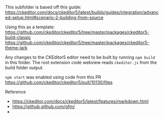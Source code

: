 This subfolder is based off this guide:
https://ckeditor.com/docs/ckeditor5/latest/builds/guides/integration/advanced-setup.html#scenario-2-building-from-source

Using this as a template:
https://github.com/ckeditor/ckeditor5/tree/master/packages/ckeditor5-build-classic
https://github.com/ckeditor/ckeditor5/tree/master/packages/ckeditor5-theme-lark

Any changes to the CKEditor5 editor need to be built by running `npm build` in this folder. The root extension code webview reads `ckeditor.js` from the build folder output.

`npm start` was enabled using code from this PR https://github.com/ckeditor/ckeditor5/pull/10130/files

Reference
- https://ckeditor.com/docs/ckeditor5/latest/features/markdown.html
- https://github.github.com/gfm/
- 